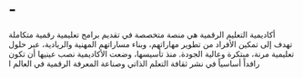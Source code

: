 # -
  أكاديمية التعليم الرقمية هي منصة متخصصة في تقديم برامج تعليمية رقمية متكاملة تهدف إلى تمكين الأفراد من تطوير مهاراتهم، وبناء مساراتهم المهنية والريادية، عبر حلول تعليمية مرنة، مبتكرة وعالية الجودة. منذ تأسيسها، وضعت الأكاديمية نصب عينيها أن تكون رافداً أساسياً في نشر ثقافة التعلم الذاتي وصناعة المعرفة الرقمية في العالم ا
